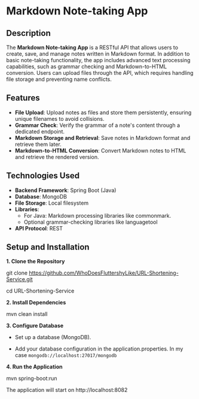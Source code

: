 # Markdown Note-taking App

## Description

The **Markdown Note-taking App** is a RESTful API that allows users to create, save, and manage notes written in Markdown format. In addition to basic note-taking functionality, the app includes advanced text processing capabilities, such as grammar checking and Markdown-to-HTML conversion. Users can upload files through the API, which requires handling file storage and preventing name conflicts.

## Features

- **File Upload**: Upload notes as files and store them persistently, ensuring unique filenames to avoid collisions.
- **Grammar Check**: Verify the grammar of a note's content through a dedicated endpoint.
- **Markdown Storage and Retrieval**: Save notes in Markdown format and retrieve them later.
- **Markdown-to-HTML Conversion**: Convert Markdown notes to HTML and retrieve the rendered version.

## Technologies Used

- **Backend Framework**: Spring Boot (Java)
- **Database**: MongoDB
- **File Storage**: Local filesystem
- **Libraries**:
  - For Java: Markdown processing libraries like commonmark.
  - Optional grammar-checking libraries like languagetool
- **API Protocol**: REST

## Setup and Installation

**1. Clone the Repository**

git clone https://github.com/WhoDoesFluttershyLike/URL-Shortening-Service.git

cd URL-Shortening-Service

**2. Install Dependencies**

mvn clean install

**3. Configure Database**

- Set up a database (MongoDB).

- Add your database configuration in the application.properties. In my case `mongodb://localhost:27017/mongodb`

**4. Run the Application**

mvn spring-boot:run

The application will start on http://localhost:8082
